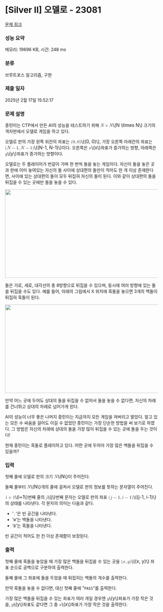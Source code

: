 # [Silver II] 오델로 - 23081 

[문제 링크](https://www.acmicpc.net/problem/23081) 

### 성능 요약

메모리: 19696 KB, 시간: 248 ms

### 분류

브루트포스 알고리즘, 구현

### 제출 일자

2025년 2월 17일 15:52:17

### 문제 설명

<p>종민이는 CTP에서 만든 AI의 성능을 테스트하기 위해 <mjx-container class="MathJax" jax="CHTML" style="font-size: 109%; position: relative;"><mjx-math class="MJX-TEX" aria-hidden="true"><mjx-mi class="mjx-i"><mjx-c class="mjx-c1D441 TEX-I"></mjx-c></mjx-mi><mjx-mo class="mjx-n" space="3"><mjx-c class="mjx-cD7"></mjx-c></mjx-mo><mjx-mi class="mjx-i" space="3"><mjx-c class="mjx-c1D441 TEX-I"></mjx-c></mjx-mi></mjx-math><mjx-assistive-mml unselectable="on" display="inline"><math xmlns="http://www.w3.org/1998/Math/MathML"><mi>N</mi><mo>×</mo><mi>N</mi></math></mjx-assistive-mml><span aria-hidden="true" class="no-mathjax mjx-copytext">\(N \times N\)</span></mjx-container> 크기의 격자판에서 오델로 게임을 하고 있다.</p>

<p>오델로 판의 가장 왼쪽 위칸의 좌표는 <mjx-container class="MathJax" jax="CHTML" style="font-size: 109%; position: relative;"><mjx-math class="MJX-TEX" aria-hidden="true"><mjx-mo class="mjx-n"><mjx-c class="mjx-c28"></mjx-c></mjx-mo><mjx-mn class="mjx-n"><mjx-c class="mjx-c30"></mjx-c></mjx-mn><mjx-mo class="mjx-n"><mjx-c class="mjx-c2C"></mjx-c></mjx-mo><mjx-mn class="mjx-n" space="2"><mjx-c class="mjx-c30"></mjx-c></mjx-mn><mjx-mo class="mjx-n"><mjx-c class="mjx-c29"></mjx-c></mjx-mo></mjx-math><mjx-assistive-mml unselectable="on" display="inline"><math xmlns="http://www.w3.org/1998/Math/MathML"><mo stretchy="false">(</mo><mn>0</mn><mo>,</mo><mn>0</mn><mo stretchy="false">)</mo></math></mjx-assistive-mml><span aria-hidden="true" class="no-mathjax mjx-copytext">\((0, 0)\)</span></mjx-container>, 가장 오른쪽 아래칸의 좌표는 <mjx-container class="MathJax" jax="CHTML" style="font-size: 109%; position: relative;"><mjx-math class="MJX-TEX" aria-hidden="true"><mjx-mo class="mjx-n"><mjx-c class="mjx-c28"></mjx-c></mjx-mo><mjx-mi class="mjx-i"><mjx-c class="mjx-c1D441 TEX-I"></mjx-c></mjx-mi><mjx-mo class="mjx-n" space="3"><mjx-c class="mjx-c2212"></mjx-c></mjx-mo><mjx-mn class="mjx-n" space="3"><mjx-c class="mjx-c31"></mjx-c></mjx-mn><mjx-mo class="mjx-n"><mjx-c class="mjx-c2C"></mjx-c></mjx-mo><mjx-mi class="mjx-i" space="2"><mjx-c class="mjx-c1D441 TEX-I"></mjx-c></mjx-mi><mjx-mo class="mjx-n" space="3"><mjx-c class="mjx-c2212"></mjx-c></mjx-mo><mjx-mn class="mjx-n" space="3"><mjx-c class="mjx-c31"></mjx-c></mjx-mn><mjx-mo class="mjx-n"><mjx-c class="mjx-c29"></mjx-c></mjx-mo></mjx-math><mjx-assistive-mml unselectable="on" display="inline"><math xmlns="http://www.w3.org/1998/Math/MathML"><mo stretchy="false">(</mo><mi>N</mi><mo>−</mo><mn>1</mn><mo>,</mo><mi>N</mi><mo>−</mo><mn>1</mn><mo stretchy="false">)</mo></math></mjx-assistive-mml><span aria-hidden="true" class="no-mathjax mjx-copytext">\((N-1, N-1)\)</span></mjx-container>이다. 오른쪽은 <mjx-container class="MathJax" jax="CHTML" style="font-size: 109%; position: relative;"><mjx-math class="MJX-TEX" aria-hidden="true"><mjx-mi class="mjx-i"><mjx-c class="mjx-c1D465 TEX-I"></mjx-c></mjx-mi></mjx-math><mjx-assistive-mml unselectable="on" display="inline"><math xmlns="http://www.w3.org/1998/Math/MathML"><mi>x</mi></math></mjx-assistive-mml><span aria-hidden="true" class="no-mathjax mjx-copytext">\(x\)</span></mjx-container>좌표가 증가하는 방향, 아래쪽은 <mjx-container class="MathJax" jax="CHTML" style="font-size: 109%; position: relative;"><mjx-math class="MJX-TEX" aria-hidden="true"><mjx-mi class="mjx-i"><mjx-c class="mjx-c1D466 TEX-I"></mjx-c></mjx-mi></mjx-math><mjx-assistive-mml unselectable="on" display="inline"><math xmlns="http://www.w3.org/1998/Math/MathML"><mi>y</mi></math></mjx-assistive-mml><span aria-hidden="true" class="no-mathjax mjx-copytext">\(y\)</span></mjx-container>좌표가 증가하는 방향이다.</p>

<p>오델로는 두 플레이어가 번갈아 가며 한 번씩 돌을 놓는 게임이다. 자신이 돌을 놓은 곳과 판에 이미 놓여있는 자신의 돌 사이에 상대편의 돌만이 적어도 한 개 이상 존재한다면, 사이에 있는 상대편의 돌이 모두 뒤집혀 자신의 돌이 된다. 이와 같이 상대편의 돌을 뒤집을 수 있는 곳에만 돌을 놓을 수 있다.</p>

<p style="text-align: center;"><img alt="" src="https://upload.acmicpc.net/813be192-9f45-484b-aa66-cc8b197e4c76/-/preview/" style="height: 292px; width: 650px;"></p>

<p>돌은 가로, 세로, 대각선의 총 8방향으로 뒤집을 수 있으며, 동시에 여러 방향에 있는 돌을 뒤집을 수도 있다. 예를 들어, 아래의 그림에서 X 위치에 흑돌을 놓으면 3개의 백돌이 뒤집혀 흑돌이 된다.</p>

<p style="text-align: center;"><img alt="" src="https://upload.acmicpc.net/0fe22f96-b26d-4337-8c83-08386ceffc9c/-/preview/" style="height: 292px; width: 650px;"></p>

<p>만약 어느 곳에 두어도 상대의 돌을 뒤집을 수 없어서 돌을 놓을 수 없다면, 자신의 차례를 건너뛰고 상대의 차례로 넘어가게 된다.</p>

<p>AI의 성능이 너무 좋은 나머지 종민이는 지금까지 모든 게임을 져버리고 말았다. 알고 있는 모든 수 싸움을 걸어도 이길 수 없었던 종민이는 가장 단순한 방법을 써 보기로 하였다. 그 방법은 자신의 차례에 상대의 돌을 가장 많이 뒤집을 수 있는 곳에 돌을 두는 것이다!</p>

<p>현재 종민이는 흑돌로 플레이하고 있다. 어떤 곳에 두어야 가장 많은 백돌을 뒤집을 수 있을까?</p>

### 입력 

 <p>첫째 줄에 오델로 판의 크기 <mjx-container class="MathJax" jax="CHTML" style="font-size: 109%; position: relative;"><mjx-math class="MJX-TEX" aria-hidden="true"><mjx-mi class="mjx-i"><mjx-c class="mjx-c1D441 TEX-I"></mjx-c></mjx-mi></mjx-math><mjx-assistive-mml unselectable="on" display="inline"><math xmlns="http://www.w3.org/1998/Math/MathML"><mi>N</mi></math></mjx-assistive-mml><span aria-hidden="true" class="no-mathjax mjx-copytext">\(N\)</span></mjx-container>이 주어진다.</p>

<p>둘째 줄부터 <mjx-container class="MathJax" jax="CHTML" style="font-size: 109%; position: relative;"><mjx-math class="MJX-TEX" aria-hidden="true"><mjx-mi class="mjx-i"><mjx-c class="mjx-c1D441 TEX-I"></mjx-c></mjx-mi></mjx-math><mjx-assistive-mml unselectable="on" display="inline"><math xmlns="http://www.w3.org/1998/Math/MathML"><mi>N</mi></math></mjx-assistive-mml><span aria-hidden="true" class="no-mathjax mjx-copytext">\(N\)</span></mjx-container>개의 줄에 걸쳐서 오델로 판의 정보를 뜻하는 문자열이 주어진다.</p>

<p><mjx-container class="MathJax" jax="CHTML" style="font-size: 109%; position: relative;"> <mjx-math class="MJX-TEX" aria-hidden="true"><mjx-mi class="mjx-i"><mjx-c class="mjx-c1D456 TEX-I"></mjx-c></mjx-mi><mjx-mo class="mjx-n" space="3"><mjx-c class="mjx-c2B"></mjx-c></mjx-mo><mjx-mn class="mjx-n" space="3"><mjx-c class="mjx-c31"></mjx-c></mjx-mn></mjx-math><mjx-assistive-mml unselectable="on" display="inline"><math xmlns="http://www.w3.org/1998/Math/MathML"><mi>i</mi><mo>+</mo><mn>1</mn></math></mjx-assistive-mml><span aria-hidden="true" class="no-mathjax mjx-copytext">\(i+1\)</span></mjx-container>번째 줄의 <mjx-container class="MathJax" jax="CHTML" style="font-size: 109%; position: relative;"><mjx-math class="MJX-TEX" aria-hidden="true"><mjx-mi class="mjx-i"><mjx-c class="mjx-c1D457 TEX-I"></mjx-c></mjx-mi></mjx-math><mjx-assistive-mml unselectable="on" display="inline"><math xmlns="http://www.w3.org/1998/Math/MathML"><mi>j</mi></math></mjx-assistive-mml><span aria-hidden="true" class="no-mathjax mjx-copytext">\(j\)</span></mjx-container>번째 문자는 오델로 판의 좌표 <mjx-container class="MathJax" jax="CHTML" style="font-size: 109%; position: relative;"><mjx-math class="MJX-TEX" aria-hidden="true"><mjx-mo class="mjx-n"><mjx-c class="mjx-c28"></mjx-c></mjx-mo><mjx-mi class="mjx-i"><mjx-c class="mjx-c1D457 TEX-I"></mjx-c></mjx-mi><mjx-mo class="mjx-n" space="3"><mjx-c class="mjx-c2212"></mjx-c></mjx-mo><mjx-mn class="mjx-n" space="3"><mjx-c class="mjx-c31"></mjx-c></mjx-mn><mjx-mo class="mjx-n"><mjx-c class="mjx-c2C"></mjx-c></mjx-mo><mjx-mi class="mjx-i" space="2"><mjx-c class="mjx-c1D456 TEX-I"></mjx-c></mjx-mi><mjx-mo class="mjx-n" space="3"><mjx-c class="mjx-c2212"></mjx-c></mjx-mo><mjx-mn class="mjx-n" space="3"><mjx-c class="mjx-c31"></mjx-c></mjx-mn><mjx-mo class="mjx-n"><mjx-c class="mjx-c29"></mjx-c></mjx-mo></mjx-math><mjx-assistive-mml unselectable="on" display="inline"><math xmlns="http://www.w3.org/1998/Math/MathML"><mo stretchy="false">(</mo><mi>j</mi><mo>−</mo><mn>1</mn><mo>,</mo><mi>i</mi><mo>−</mo><mn>1</mn><mo stretchy="false">)</mo></math></mjx-assistive-mml><span aria-hidden="true" class="no-mathjax mjx-copytext">\((j-1, i-1)\)</span></mjx-container>의 상태를 나타낸다. 각 문자의 의미는 다음과 같다.</p>

<ul>
	<li>'<code>.</code>'은 빈 공간을 나타낸다.</li>
	<li>'<code>W</code>'는 백돌을 나타낸다.</li>
	<li>'<code>B</code>'는 흑돌을 나타낸다.</li>
</ul>

<p>빈 공간이 적어도 한 칸 이상 존재함이 보장된다.</p>

### 출력 

 <p>첫째 줄에 흑돌을 놓았을 때 가장 많은 백돌을 뒤집을 수 있는 곳을 <mjx-container class="MathJax" jax="CHTML" style="font-size: 109%; position: relative;"><mjx-math class="MJX-TEX" aria-hidden="true"><mjx-mo class="mjx-n"><mjx-c class="mjx-c28"></mjx-c></mjx-mo><mjx-mi class="mjx-i"><mjx-c class="mjx-c1D465 TEX-I"></mjx-c></mjx-mi><mjx-mo class="mjx-n"><mjx-c class="mjx-c2C"></mjx-c></mjx-mo><mjx-mi class="mjx-i" space="2"><mjx-c class="mjx-c1D466 TEX-I"></mjx-c></mjx-mi><mjx-mo class="mjx-n"><mjx-c class="mjx-c29"></mjx-c></mjx-mo></mjx-math><mjx-assistive-mml unselectable="on" display="inline"><math xmlns="http://www.w3.org/1998/Math/MathML"><mo stretchy="false">(</mo><mi>x</mi><mo>,</mo><mi>y</mi><mo stretchy="false">)</mo></math></mjx-assistive-mml><span aria-hidden="true" class="no-mathjax mjx-copytext">\((x, y)\)</span></mjx-container> 좌표 순으로 공백으로 구분하여 출력한다.</p>

<p>둘째 줄에 그 좌표에 돌을 두었을 때 뒤집히는 백돌의 개수를 출력한다.</p>

<p>만약 흑돌을 놓을 수 없다면, 대신 첫째 줄에 "<code>PASS</code>"를 출력한다.</p>

<p>가장 많은 백돌을 뒤집을 수 있는 좌표가 여러 개일 경우엔 <mjx-container class="MathJax" jax="CHTML" style="font-size: 109%; position: relative;"><mjx-math class="MJX-TEX" aria-hidden="true"><mjx-mi class="mjx-i"><mjx-c class="mjx-c1D466 TEX-I"></mjx-c></mjx-mi></mjx-math><mjx-assistive-mml unselectable="on" display="inline"><math xmlns="http://www.w3.org/1998/Math/MathML"><mi>y</mi></math></mjx-assistive-mml><span aria-hidden="true" class="no-mathjax mjx-copytext">\(y\)</span></mjx-container>좌표가 가장 작은 것을, <mjx-container class="MathJax" jax="CHTML" style="font-size: 109%; position: relative;"><mjx-math class="MJX-TEX" aria-hidden="true"><mjx-mi class="mjx-i"><mjx-c class="mjx-c1D466 TEX-I"></mjx-c></mjx-mi></mjx-math><mjx-assistive-mml unselectable="on" display="inline"><math xmlns="http://www.w3.org/1998/Math/MathML"><mi>y</mi></math></mjx-assistive-mml><span aria-hidden="true" class="no-mathjax mjx-copytext">\(y\)</span></mjx-container>좌표도 같다면 그 중 <mjx-container class="MathJax" jax="CHTML" style="font-size: 109%; position: relative;"><mjx-math class="MJX-TEX" aria-hidden="true"><mjx-mi class="mjx-i"><mjx-c class="mjx-c1D465 TEX-I"></mjx-c></mjx-mi></mjx-math><mjx-assistive-mml unselectable="on" display="inline"><math xmlns="http://www.w3.org/1998/Math/MathML"><mi>x</mi></math></mjx-assistive-mml><span aria-hidden="true" class="no-mathjax mjx-copytext">\(x\)</span></mjx-container>좌표가 가장 작은 것을 출력한다.</p>

